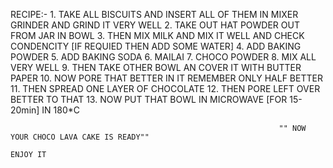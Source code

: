 RECIPE:-
     1.  TAKE ALL BISCUITS AND INSERT ALL OF THEM IN MIXER GRINDER AND GRIND IT VERY WELL
     2.  TAKE OUT HAT POWDER OUT FROM JAR IN BOWL
     3.  THEN MIX MILK AND MIX IT WELL AND CHECK CONDENCITY [IF REQUIED THEN ADD SOME WATER]
     4.  ADD BAKING POWDER 
     5.  ADD BAKING SODA
     6.  MAILAI
     7.  CHOCO POWDER
     8.  MIX ALL VERY WELL 
     9.  THEN TAKE OTHER BOWL AN COVER IT WITH BUTTER PAPER
     10. NOW PORE THAT BETTER IN IT REMEMBER ONLY HALF BETTER
     11. THEN SPREAD ONE LAYER OF CHOCOLATE 
     12. THEN PORE LEFT OVER BETTER TO THAT
     13. NOW PUT THAT BOWL IN MICROWAVE [FOR 15-20min] IN 180*C

                                                                "" NOW YOUR CHOCO LAVA CAKE IS READY""
                                                                                ENJOY IT


